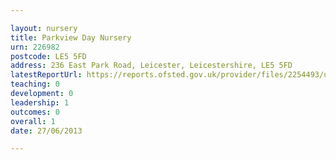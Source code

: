 ```yaml
---

layout: nursery
title: Parkview Day Nursery
urn: 226982
postcode: LE5 5FD
address: 236 East Park Road, Leicester, Leicestershire, LE5 5FD
latestReportUrl: https://reports.ofsted.gov.uk/provider/files/2254493/urn/226982.pdf
teaching: 0
development: 0
leadership: 1
outcomes: 0
overall: 1
date: 27/06/2013

---
```

